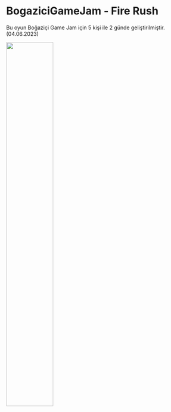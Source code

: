 # BogaziciGameJam - Fire Rush

Bu oyun Boğaziçi Game Jam için 5 kişi ile 2 günde geliştirilmiştir.
(04.06.2023)

[<img src="https://imgur.com/dfea06fc-ee3d-45a9-be7a-c42fe4c74c1c" width="50%">](https://youtu.be/NLsqCFwZKBY "Now in Android: 55")
